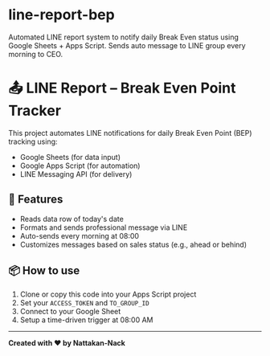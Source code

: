 # line-report-bep
Automated LINE report system to notify daily Break Even status using Google Sheets + Apps Script. Sends auto message to LINE group every morning to CEO.

# 📤 LINE Report – Break Even Point Tracker

This project automates LINE notifications for daily Break Even Point (BEP) tracking using:

- Google Sheets (for data input)
- Google Apps Script (for automation)
- LINE Messaging API (for delivery)

## 🔧 Features

- Reads data row of today's date
- Formats and sends professional message via LINE
- Auto-sends every morning at 08:00
- Customizes messages based on sales status (e.g., ahead or behind)

## 📦 How to use

1. Clone or copy this code into your Apps Script project
2. Set your `ACCESS_TOKEN` and `TO_GROUP_ID`
3. Connect to your Google Sheet
4. Setup a time-driven trigger at 08:00 AM

---

**Created with ❤️ by Nattakan-Nack**

